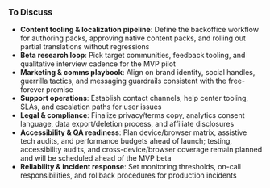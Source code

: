 ### To Discuss
- **Content tooling & localization pipeline**: Define the backoffice workflow for authoring packs, approving native content packs, and rolling out partial translations without regressions
- **Beta research loop**: Pick target communities, feedback tooling, and qualitative interview cadence for the MVP pilot
- **Marketing & comms playbook**: Align on brand identity, social handles, guerrilla tactics, and messaging guardrails consistent with the free-forever promise
- **Support operations**: Establish contact channels, help center tooling, SLAs, and escalation paths for user issues
- **Legal & compliance**: Finalize privacy/terms copy, analytics consent language, data export/deletion process, and affiliate disclosures
- **Accessibility & QA readiness**: Plan device/browser matrix, assistive tech audits, and performance budgets ahead of launch; testing, accessibility audits, and cross-device/browser coverage remain planned and will be scheduled ahead of the MVP beta
- **Reliability & incident response**: Set monitoring thresholds, on-call responsibilities, and rollback procedures for production incidents
